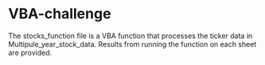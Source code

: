 # VBA-challenge

The stocks_function file is a VBA function that processes the ticker data in Multipule_year_stock_data.
Results from running the function on each sheet are provided.
